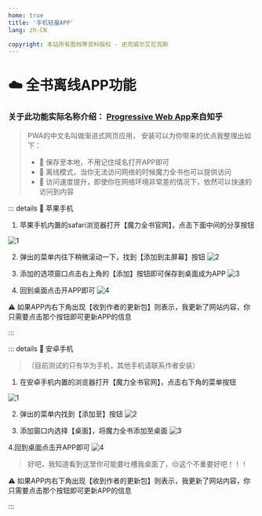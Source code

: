 ```yaml
---
home: true
title: '手机轻量APP'
lang: zh-CN

copyright: 本站所有图档等资料版权 - 史克威尔艾尼克斯
---
```


# ☁️ 全书离线APP功能

### 关于此功能实际名称介绍： [Progressive Web App](https://zhuanlan.zhihu.com/p/240534682)来自知乎

> PWA的中文名叫做渐进式网页应用， 安装可以为你带来的优点我整理出如下：
> - 📳 保存至本地，不用记住域名打开APP即可
> - 📴 离线模式，当你无法访问网络的时候魔力全书也可以提供访问
> - 🤳 访问速度提升，即使你在网络环境非常差的情况下，依然可以快速的访问到内容

::: details 🍏 苹果手机

1. 苹果手机内置的safari浏览器打开【魔力全书官网】，点击下面中间的分享按钮

![1](https://user-images.githubusercontent.com/78347270/116413848-ef551200-a872-11eb-9163-26bb1e93a333.png)


2. 弹出的菜单内往下稍微滚动一下，找到【添加到主屏幕】按钮
![2](https://user-images.githubusercontent.com/78347270/116413851-f0863f00-a872-11eb-922d-f12f1304409c.png)


3. 添加的选项窗口点击右上角的【添加】按钮即可保存到桌面成为APP
![3](https://user-images.githubusercontent.com/78347270/116413853-f11ed580-a872-11eb-92fc-ea3484243164.png)


4. 回到桌面点击开APP即可
![4](https://user-images.githubusercontent.com/78347270/116413854-f11ed580-a872-11eb-8383-90a7ce3c9645.png)


⚠️ 如果APP内右下角出现【收到作者的更新包】则表示，我更新了网站内容，你只需要点击那个按钮即可更新APP的信息

::: 


::: details 🐧 安卓手机 

> （目前测试的只有华为手机，其他手机请联系作者安装）

1. 在安卓手机内置的浏览器打开【魔力全书官网】，点击右下角的菜单按钮

![1](https://user-images.githubusercontent.com/78347270/116415112-1102c900-a874-11eb-93e9-0afd252ea148.png)

2. 弹出的菜单内找到【添加至】按钮
![2](https://user-images.githubusercontent.com/78347270/116415123-12cc8c80-a874-11eb-936a-0c0f74535b27.png)

3. 添加窗口内选择【桌面】，将魔力全书添加至桌面
![3](https://user-images.githubusercontent.com/78347270/116415680-9a1a0000-a874-11eb-8583-a185a57ccb23.png)

4.回到桌面点击开APP即可
![4](https://user-images.githubusercontent.com/78347270/116415132-14965000-a874-11eb-96c7-2b4572191b31.png)

> 好吧，我知道看到这里你可能要吐槽我桌面了，😒这个不重要好吧！！！

⚠️ 如果APP内右下角出现【收到作者的更新包】则表示，我更新了网站内容，你只需要点击那个按钮即可更新APP的信息

::: 